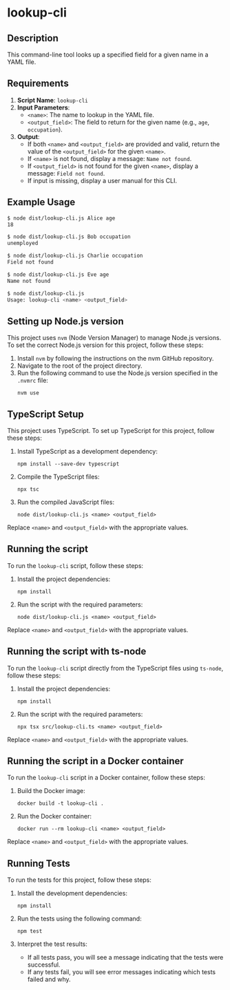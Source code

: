 # lookup-cli

## Description

This command-line tool looks up a specified field for a given name in a YAML file.

## Requirements

1. **Script Name**: `lookup-cli`
2. **Input Parameters**:
   - `<name>`: The name to lookup in the YAML file.
   - `<output_field>`: The field to return for the given name (e.g., `age`, `occupation`).
3. **Output**:
   - If both `<name>` and `<output_field>` are provided and valid, return the value of the `<output_field>` for the given `<name>`.
   - If `<name>` is not found, display a message: `Name not found`.
   - If `<output_field>` is not found for the given `<name>`, display a message: `Field not found`.
   - If input is missing, display a user manual for this CLI.

## Example Usage

```bash
$ node dist/lookup-cli.js Alice age
18

$ node dist/lookup-cli.js Bob occupation
unemployed

$ node dist/lookup-cli.js Charlie occupation
Field not found

$ node dist/lookup-cli.js Eve age
Name not found

$ node dist/lookup-cli.js
Usage: lookup-cli <name> <output_field>
```

## Setting up Node.js version

This project uses `nvm` (Node Version Manager) to manage Node.js versions. To set the correct Node.js version for this project, follow these steps:

1. Install `nvm` by following the instructions on the nvm GitHub repository.
2. Navigate to the root of the project directory.
3. Run the following command to use the Node.js version specified in the `.nvmrc` file:
   ```
   nvm use
   ```

## TypeScript Setup

This project uses TypeScript. To set up TypeScript for this project, follow these steps:

1. Install TypeScript as a development dependency:
   ```
   npm install --save-dev typescript
   ```

2. Compile the TypeScript files:
   ```
   npx tsc
   ```

3. Run the compiled JavaScript files:
   ```
   node dist/lookup-cli.js <name> <output_field>
   ```

Replace `<name>` and `<output_field>` with the appropriate values.

## Running the script

To run the `lookup-cli` script, follow these steps:

1. Install the project dependencies:
   ```
   npm install
   ```

2. Run the script with the required parameters:
   ```
   node dist/lookup-cli.js <name> <output_field>
   ```

Replace `<name>` and `<output_field>` with the appropriate values.

## Running the script with ts-node

To run the `lookup-cli` script directly from the TypeScript files using `ts-node`, follow these steps:

1. Install the project dependencies:
   ```
   npm install
   ```

2. Run the script with the required parameters:
   ```
   npx tsx src/lookup-cli.ts <name> <output_field>
   ```

Replace `<name>` and `<output_field>` with the appropriate values.

## Running the script in a Docker container

To run the `lookup-cli` script in a Docker container, follow these steps:

1. Build the Docker image:
   ```
   docker build -t lookup-cli .
   ```

2. Run the Docker container:
   ```
   docker run --rm lookup-cli <name> <output_field>
   ```

Replace `<name>` and `<output_field>` with the appropriate values.

## Running Tests

To run the tests for this project, follow these steps:

1. Install the development dependencies:
   ```
   npm install
   ```

2. Run the tests using the following command:
   ```
   npm test
   ```

3. Interpret the test results:
   - If all tests pass, you will see a message indicating that the tests were successful.
   - If any tests fail, you will see error messages indicating which tests failed and why.
